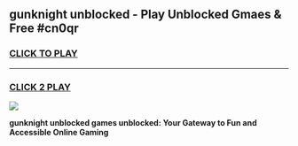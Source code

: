 
## gunknight unblocked - Play Unblocked Gmaes & Free #cn0qr
<h3>
<a href="https://news.freeplayer.one?title=gunknight_unblocked&ref=24F">CLICK TO PLAY</a></h3>
<hr>

<h3>
<a href="https://news.freeplayer.one?title=gunknight_unblocked&ref=24F">CLICK 2 PLAY</a>
  
</h3>

<a href="https://news.freeplayer.one?title=gunknight_unblocked&ref=24F/"><img src="https://clearcache.store/games.png"></a>


**gunknight unblocked games unblocked: Your Gateway to Fun and Accessible Online Gaming**
